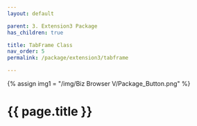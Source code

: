 ```yaml
---
layout: default

parent: 3. Extension3 Package
has_children: true

title: TabFrame Class
nav_order: 5
permalink: /package/extension3/tabframe

---
```

{% assign img1 = "/img/Biz Browser V/Package_Button.png" %}


# {{ page.title }}
